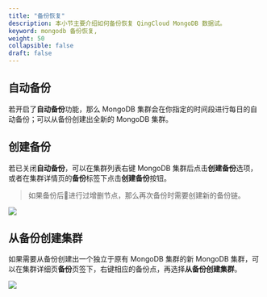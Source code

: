 ```yaml
---
title: "备份恢复"
description: 本小节主要介绍如何备份恢复 QingCloud MongoDB 数据试。 
keyword: mongodb 备份恢复, 
weight: 50
collapsible: false
draft: false
---
```



## 自动备份

若开启了**自动备份**功能，那么 MongoDB 集群会在你指定的时间段进行每日的自动备份；可以从备份创建出全新的 MongoDB 集群。

## 创建备份

若已关闭**自动备份**，可以在集群列表右键 MongoDB 集群后点击**创建备份**选项， 或者在集群详情页的**备份**标签下点击**创建备份**按钮。

> 如果备份后进行过增删节点，那么再次备份时需要创建新的备份链。

![](../../_images/create_snapshot.png)

## 从备份创建集群

如果需要从备份创建出一个独立于原有 MongoDB 集群的新 MongoDB 集群，可以在集群详细页**备份**页签下，右键相应的备份点，再选择**从备份创建集群**。

![](../../_images/create_cluster_from_snapshot.png)
